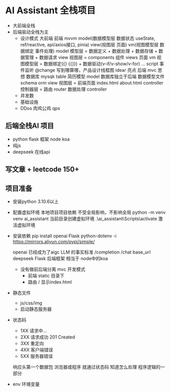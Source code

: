 # AI Assistant 全栈项目
- 大前端全栈
- 后端驱动全栈为主
  - 设计模式
    大前端 前端 mvvm model(数据模型层 数据状态 useState, ref/reactive, api/axios接口, pinia) view(视图层 页面) vm(视图模型层 数据绑定 事件处理)
    model 模型层 = 数据定义 + 数据处理 + 数据存储 + 数据管理 + 数据请求
    view 视图层 = components 组件 views 页面
    vm 视图模型层 = 数据绑定({} {{}}) + 数据驱动(v-if/v-show/v-for) ... script 事件监听 @change
    写到哪算哪，产品设计线框图 idear 亮点
    后端 mvc 思想 数据库 mysqk table 简历模型
    model 数据库独立于后端 数据模型文件 schema orm
    view 视图层 = 前端页面 index.html about.html
    controller 控制器层 = 路由 router 数据处理 controller
  - 并发数
  - 基础设施
  - DDos 肉鸡公鸡 qps

## 后端全栈AI 项目
- python flask 框架 node koa
- 纯js
- deepseek 在线api

## 写文章 + leetcode 150+

## 项目准备
- 安装python
  3.10.6以上
- 配置虚拟环境
  本地项目项目依赖 不受全局影响，不影响全局
  python -m venv venv ai_assistant 当前目录创建虚拟环境
  .\ai_assistant\Scripts\activate 激活虚拟环境
- 安装依赖
  pip install openai Flask python-dotenv -i https://mirrors.aliyun.com/pypi/simple/
  
  openai 已经成为了aigc LLM 的事实标准
  /completion /chat
  base_url deepseek
  Flask 后端框架 相当于 node中的koa

  - 没有做前后端分离 mvc 开发模式
    - 前端 static 目录下
    - 路由 / 显示index.html

- 静态文件
  - js/css/img
  - 启动静态服务器

- 状态码
  - 1XX 请求中...
  - 2XX 请求成功 201 Created
  - 3XX 重定向
  - 4XX 客户端错误
  - 5XX 服务器错误

  响应头第一个数据包 浏览器或程序 就通过状态码
  知道怎么处理
  程序逻辑的一部分

- env 环境变量


  
